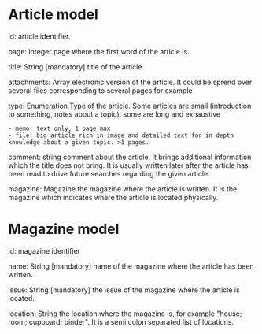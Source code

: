 # Article model
id: 
  article identifier.

page: Integer
  page where the first word of the article is.

title: String [mandatory]
  title of the article

attachments: Array
  electronic version of the article. It could be sprend over several files corresponding to several pages for example

type: Enumeration
  Type of the article. Some articles are small (introduction to something, notes about a topic), some are long and exhaustive

    - memo: text only, 1 page max
    - file: big article rich in image and detailed text for in depth knowledge about a given topic. >1 pages.

comment: string
  comment about the article. It brings additional information which the title does not bring. It is usually written later after the article has been read to drive future searches regarding the given article.

magazine: Magazine
  the magazine where the article is written. It is the magazine which indicates where the article is located physically.

# Magazine model
id: 
  magazine identifier

name: String [mandatory]
  name of the magazine where the article has been written.

issue: String [mandatory]
  the issue of the magazine where the article is located.

location: String
  the location where the magazine is, for example
  "house; room; cupboard; binder". It is a semi colon separated list of locations. 

